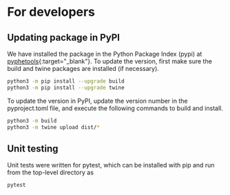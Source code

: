 # For developers

## Updating package in PyPI


We have installed the package in the Python Package Index (pypi) at [pyphetools](https://pypi.org/project/pyphetools/){:target="\_blank"}.
To update the version, first make sure the build and twine packages are installed (if necessary).


```bash
python3 -m pip install --upgrade build
python3 -m pip install --upgrade twine
```

To update the version in PyPI, update the version number in the pyproject.toml file, and 
execute the following commands to build and install.

```bash title="updating package in PyPI"
python3 -m build
python3 -m twine upload dist/*
```

## Unit testing


Unit tests were written for pytest, which can be installed with pip and run from the top-level directory as

```bash
pytest
```
